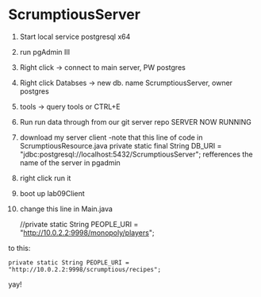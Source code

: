 # ScrumptiousServer
1. Start local service postgresql x64
2. run pgAdmin III
3. Right click -> connect to main server, PW postgres
4. Right click Databses -> new db. name ScrumptiousServer, 
owner postgres
5. tools -> query tools or CTRL+E
6. Run run data through from our git server repo
SERVER NOW RUNNING
7. download my server client
-note that this line of code in ScrumptiousResource.java
private static final String DB_URI = "jdbc:postgresql://localhost:5432/ScrumptiousServer";
refferences the name of the server in pgadmin
8. right click run it
9. boot up lab09Client 
10. change this line in Main.java

    //private static String PEOPLE_URI = "http://10.0.2.2:9998/monopoly/players";

to this:

    private static String PEOPLE_URI = "http://10.0.2.2:9998/scrumptious/recipes";

yay!
